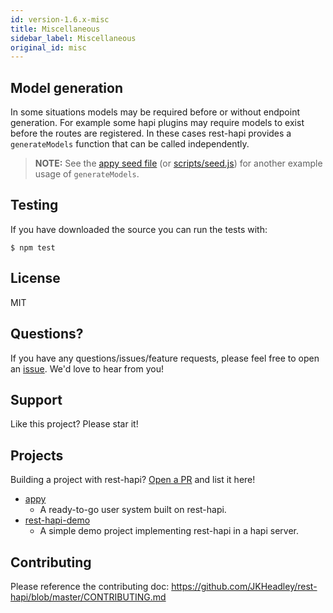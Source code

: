 ```yaml
---
id: version-1.6.x-misc
title: Miscellaneous
sidebar_label: Miscellaneous
original_id: misc
---
```


## Model generation
In some situations models may be required before or without endpoint generation. For example some hapi plugins may require models to exist before the routes are registered. In these cases rest-hapi provides a ``generateModels`` function that can be called independently.

> **NOTE:** See the [appy seed file](https://github.com/JKHeadley/appy/blob/master/gulp/seed.js) (or [scripts/seed.js](https://github.com/JKHeadley/rest-hapi/blob/master/scripts/seed.js)) for another example usage of ``generateModels``.


## Testing
If you have downloaded the source you can run the tests with:
```
$ npm test
```


## License
MIT

## Questions?
If you have any questions/issues/feature requests, please feel free to open an [issue](https://github.com/JKHeadley/rest-hapi/issues/new).  We'd love to hear from you!

## Support
Like this project? Please star it! 

## Projects
Building a project with rest-hapi? [Open a PR](https://github.com/JKHeadley/rest-hapi/blob/master/README.md) and list it here!

- [appy](https://github.com/JKHeadley/appy)
   * A ready-to-go user system built on rest-hapi.
- [rest-hapi-demo](https://github.com/JKHeadley/rest-hapi-demo) 
   * A simple demo project implementing rest-hapi in a hapi server.

## Contributing
Please reference the contributing doc: https://github.com/JKHeadley/rest-hapi/blob/master/CONTRIBUTING.md